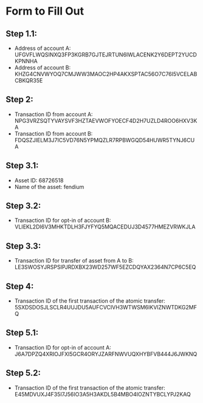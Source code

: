 # Form to Fill Out

## Step 1.1:

* Address of account A: UFGVFLWQSINXQ3FP3KGRB7GJTEJRTUN6IWLACENK2Y6DEPT2YUCDKPNNHA
* Address of account B: KHZG4CNVWYOQ7CMJWW3MAOC2HP4AKXSPTAC56O7C76I5VCELABCBKQR35E

## Step 2:

* Transaction ID from account A: NPG3VRZSQTYVAYSVF3HZTAEVWOFYOECF4D2H7UZLD4ROO6HXV3KA
* Transaction ID from account B: FDQSZJIELM3J7IC5VD76N5YPMQZLR7RPBWGQD54HUWR5TYNJ6CUA

## Step 3.1:

* Asset ID: 68726518
* Name of the asset: fendium

## Step 3.2:

* Transaction ID for opt-in of account B: VLIEKL2DI6V3MHKTDLH3FJYFYQ5MQACEDUJ3D4577HMEZVRWKJLA

## Step 3.3:

* Transaction ID for transfer of asset from A to B: LE3SWOSYJRSPSIPJRDXBX23WD257WF5EZCDQYAX2364N7CP6C5EQ

## Step 4:

* Transaction ID of the first transaction of the atomic transfer: 5SXDSDOSJLSCLR4UUJDU5AUFCVCIVH3WTWSM6IKVIZNWTDKG2MFQ

## Step 5.1:

* Transaction ID for opt-in of account A: J6A7DPZQ4XRIOJFXI5GCR4ORYJZARFNWVUQXHYBFVB444J6JWKNQ

## Step 5.2:

* Transaction ID of the first transaction of the atomic transfer: E45MDVUXJ4F35I7J56IO3A5H3AKDL5B4MBO4IOZNTYBCLYPJ2KAQ
